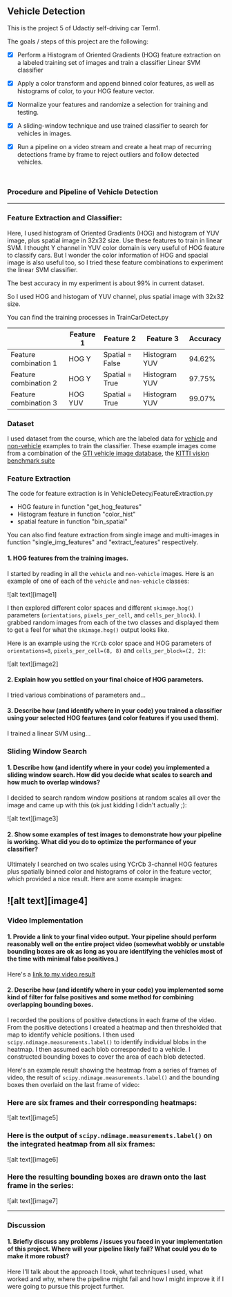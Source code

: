 ## Vehicle Detection

This is the project 5 of Udactiy self-driving car Term1. 

The goals / steps of this project are the following:

- [x] Perform a Histogram of Oriented Gradients (HOG) feature extraction on a labeled training set of images and train a classifier Linear SVM classifier
- [x] Apply a color transform and append binned color features, as well as histograms of color, to your HOG feature vector. 
- [x] Normalize your features and randomize a selection for training and testing.
- [x]  A sliding-window technique and use trained classifier to search for vehicles in images.
- [x] Run a pipeline on a video stream and create a heat map of recurring detections frame by frame to reject outliers and follow detected vehicles.

      ​

### Procedure and Pipeline of Vehicle Detection  

---
### Feature Extraction and Classifier:

Here, I used histogram of Oriented Gradients (HOG) and histogram of YUV image, plus spatial image in 32x32 size. Use these features to train in linear SVM.  I thought Y channel in YUV color domain is very useful of  HOG feature to classify cars. But I wonder the color information of HOG and spacial image is also useful too, so I  tried these feature combinations to experiment the linear SVM classifier. 

The best  accuracy in my experiment is about 99% in current dataset. 

So I  used HOG and histogam of YUV channel, plus spatial image with 32x32 size. 

You can find the training processes in TrainCarDetect.py 

|                       | Feature 1 | Feature 2       | Feature 3     | Accuracy |
| --------------------- | --------- | --------------- | ------------- | -------- |
| Feature combination 1 | HOG Y     | Spatial = False | Histogram YUV | 94.62%   |
| Feature combination 2 | HOG Y     | Spatial = True  | Histogram YUV | 97.75%   |
| Feature combination 3 | HOG YUV   | Spatial = True  | Histogram YUV | 99.07%   |

### Dataset 

 I used dataset from the course, which are the labeled data for [vehicle](https://s3.amazonaws.com/udacity-sdc/Vehicle_Tracking/vehicles.zip) and [non-vehicle](https://s3.amazonaws.com/udacity-sdc/Vehicle_Tracking/non-vehicles.zip) examples to train the classifier.  These example images come from a combination of the [GTI vehicle image database](http://www.gti.ssr.upm.es/data/Vehicle_database.html), the [KITTI vision benchmark suite](http://www.cvlibs.net/datasets/kitti/)

### Feature Extraction

The code for feature extraction is in VehicleDetecy/FeatureExtraction.py

- HOG feature in function "get_hog_features"
- Histogram feature in function "color_hist"
- spatial feature in function "bin_spatial"

You can also find feature extraction from single image and multi-images in function "single_img_features" and "extract_features" respectively.

#### 1. HOG features from the training images.

I started by reading in all the `vehicle` and `non-vehicle` images.  Here is an example of one of each of the `vehicle` and `non-vehicle` classes:

![alt text][image1]

I then explored different color spaces and different `skimage.hog()` parameters (`orientations`, `pixels_per_cell`, and `cells_per_block`).  I grabbed random images from each of the two classes and displayed them to get a feel for what the `skimage.hog()` output looks like.

Here is an example using the `YCrCb` color space and HOG parameters of `orientations=8`, `pixels_per_cell=(8, 8)` and `cells_per_block=(2, 2)`:


![alt text][image2]

#### 2. Explain how you settled on your final choice of HOG parameters.

I tried various combinations of parameters and...

#### 3. Describe how (and identify where in your code) you trained a classifier using your selected HOG features (and color features if you used them).

I trained a linear SVM using...

### Sliding Window Search

#### 1. Describe how (and identify where in your code) you implemented a sliding window search.  How did you decide what scales to search and how much to overlap windows?

I decided to search random window positions at random scales all over the image and came up with this (ok just kidding I didn't actually ;):

![alt text][image3]

#### 2. Show some examples of test images to demonstrate how your pipeline is working.  What did you do to optimize the performance of your classifier?

Ultimately I searched on two scales using YCrCb 3-channel HOG features plus spatially binned color and histograms of color in the feature vector, which provided a nice result.  Here are some example images:

![alt text][image4]
---

### Video Implementation

#### 1. Provide a link to your final video output.  Your pipeline should perform reasonably well on the entire project video (somewhat wobbly or unstable bounding boxes are ok as long as you are identifying the vehicles most of the time with minimal false positives.)
Here's a [link to my video result](./project_video.mp4)


#### 2. Describe how (and identify where in your code) you implemented some kind of filter for false positives and some method for combining overlapping bounding boxes.

I recorded the positions of positive detections in each frame of the video.  From the positive detections I created a heatmap and then thresholded that map to identify vehicle positions.  I then used `scipy.ndimage.measurements.label()` to identify individual blobs in the heatmap.  I then assumed each blob corresponded to a vehicle.  I constructed bounding boxes to cover the area of each blob detected.  

Here's an example result showing the heatmap from a series of frames of video, the result of `scipy.ndimage.measurements.label()` and the bounding boxes then overlaid on the last frame of video:

### Here are six frames and their corresponding heatmaps:

![alt text][image5]

### Here is the output of `scipy.ndimage.measurements.label()` on the integrated heatmap from all six frames:
![alt text][image6]

### Here the resulting bounding boxes are drawn onto the last frame in the series:
![alt text][image7]



---

### Discussion

#### 1. Briefly discuss any problems / issues you faced in your implementation of this project.  Where will your pipeline likely fail?  What could you do to make it more robust?

Here I'll talk about the approach I took, what techniques I used, what worked and why, where the pipeline might fail and how I might improve it if I were going to pursue this project further.  


